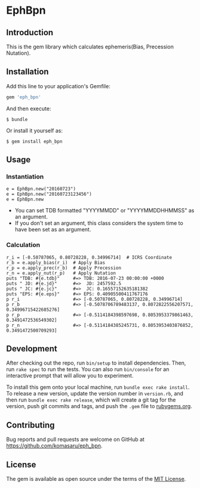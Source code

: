 # EphBpn

## Introduction

This is the gem library which calculates ephemeris(Bias, Precession Nutation).

## Installation

Add this line to your application's Gemfile:

```ruby
gem 'eph_bpn'
```

And then execute:

    $ bundle

Or install it yourself as:

    $ gem install eph_bpn

## Usage

### Instantiation

    e = EphBpn.new("20160723")
    e = EphBpn.new("20160723123456")
    e = EphBpn.new

* You can set TDB formatted "YYYYMMDD" or "YYYYMMDDHHMMSS" as an argument.
* If you don't set an argument, this class considers the system time to have been set as an argument.

### Calculation

    r_i = [-0.50787065, 0.80728228, 0.34996714]  # ICRS Coordinate
    r_b = e.apply_bias(r_i)  # Apply Bias
    r_p = e.apply_prec(r_b)  # Apply Precession
    r_n = e.apply_nut(r_p)   # Apply Nutation
    puts "TDB: #{e.tdb}"     #=> TDB: 2016-07-23 00:00:00 +0000
    puts " JD: #{e.jd}"      #=>  JD: 2457592.5
    puts " JC: #{e.jc}"      #=>  JC: 0.16557152635181382
    puts "EPS: #{e.eps}"     #=> EPS: 0.40905500411767176
    p r_i                    #=> [-0.50787065, 0.80728228, 0.34996714]
    p r_b                    #=> [-0.5078706789483137, 0.8072822556207571, 0.34996715422685276]
    p r_p                    #=> [-0.5114184398597698, 0.8053953379861463, 0.3491472536549302]
    p r_n                    #=> [-0.5114184385245731, 0.8053953403876852, 0.3491472500709293]

## Development

After checking out the repo, run `bin/setup` to install dependencies. Then, run `rake spec` to run the tests. You can also run `bin/console` for an interactive prompt that will allow you to experiment.

To install this gem onto your local machine, run `bundle exec rake install`. To release a new version, update the version number in `version.rb`, and then run `bundle exec rake release`, which will create a git tag for the version, push git commits and tags, and push the `.gem` file to [rubygems.org](https://rubygems.org).

## Contributing

Bug reports and pull requests are welcome on GitHub at https://github.com/komasaru/eph_bpn.


## License

The gem is available as open source under the terms of the [MIT License](http://opensource.org/licenses/MIT).

